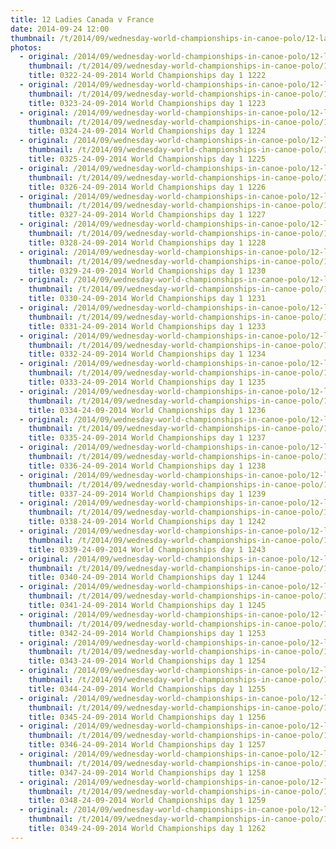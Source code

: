```yaml
---
title: 12 Ladies Canada v France
date: 2014-09-24 12:00
thumbnail: /t/2014/09/wednesday-world-championships-in-canoe-polo/12-ladies-canada-v-france/0322-24-09-2014-world-championships-day-1-1222.jpg
photos:
  - original: /2014/09/wednesday-world-championships-in-canoe-polo/12-ladies-canada-v-france/0322-24-09-2014-world-championships-day-1-1222.jpg
    thumbnail: /t/2014/09/wednesday-world-championships-in-canoe-polo/12-ladies-canada-v-france/0322-24-09-2014-world-championships-day-1-1222.jpg
    title: 0322-24-09-2014 World Championships day 1 1222
  - original: /2014/09/wednesday-world-championships-in-canoe-polo/12-ladies-canada-v-france/0323-24-09-2014-world-championships-day-1-1223.jpg
    thumbnail: /t/2014/09/wednesday-world-championships-in-canoe-polo/12-ladies-canada-v-france/0323-24-09-2014-world-championships-day-1-1223.jpg
    title: 0323-24-09-2014 World Championships day 1 1223
  - original: /2014/09/wednesday-world-championships-in-canoe-polo/12-ladies-canada-v-france/0324-24-09-2014-world-championships-day-1-1224.jpg
    thumbnail: /t/2014/09/wednesday-world-championships-in-canoe-polo/12-ladies-canada-v-france/0324-24-09-2014-world-championships-day-1-1224.jpg
    title: 0324-24-09-2014 World Championships day 1 1224
  - original: /2014/09/wednesday-world-championships-in-canoe-polo/12-ladies-canada-v-france/0325-24-09-2014-world-championships-day-1-1225.jpg
    thumbnail: /t/2014/09/wednesday-world-championships-in-canoe-polo/12-ladies-canada-v-france/0325-24-09-2014-world-championships-day-1-1225.jpg
    title: 0325-24-09-2014 World Championships day 1 1225
  - original: /2014/09/wednesday-world-championships-in-canoe-polo/12-ladies-canada-v-france/0326-24-09-2014-world-championships-day-1-1226.jpg
    thumbnail: /t/2014/09/wednesday-world-championships-in-canoe-polo/12-ladies-canada-v-france/0326-24-09-2014-world-championships-day-1-1226.jpg
    title: 0326-24-09-2014 World Championships day 1 1226
  - original: /2014/09/wednesday-world-championships-in-canoe-polo/12-ladies-canada-v-france/0327-24-09-2014-world-championships-day-1-1227.jpg
    thumbnail: /t/2014/09/wednesday-world-championships-in-canoe-polo/12-ladies-canada-v-france/0327-24-09-2014-world-championships-day-1-1227.jpg
    title: 0327-24-09-2014 World Championships day 1 1227
  - original: /2014/09/wednesday-world-championships-in-canoe-polo/12-ladies-canada-v-france/0328-24-09-2014-world-championships-day-1-1228.jpg
    thumbnail: /t/2014/09/wednesday-world-championships-in-canoe-polo/12-ladies-canada-v-france/0328-24-09-2014-world-championships-day-1-1228.jpg
    title: 0328-24-09-2014 World Championships day 1 1228
  - original: /2014/09/wednesday-world-championships-in-canoe-polo/12-ladies-canada-v-france/0329-24-09-2014-world-championships-day-1-1230.jpg
    thumbnail: /t/2014/09/wednesday-world-championships-in-canoe-polo/12-ladies-canada-v-france/0329-24-09-2014-world-championships-day-1-1230.jpg
    title: 0329-24-09-2014 World Championships day 1 1230
  - original: /2014/09/wednesday-world-championships-in-canoe-polo/12-ladies-canada-v-france/0330-24-09-2014-world-championships-day-1-1231.jpg
    thumbnail: /t/2014/09/wednesday-world-championships-in-canoe-polo/12-ladies-canada-v-france/0330-24-09-2014-world-championships-day-1-1231.jpg
    title: 0330-24-09-2014 World Championships day 1 1231
  - original: /2014/09/wednesday-world-championships-in-canoe-polo/12-ladies-canada-v-france/0331-24-09-2014-world-championships-day-1-1233.jpg
    thumbnail: /t/2014/09/wednesday-world-championships-in-canoe-polo/12-ladies-canada-v-france/0331-24-09-2014-world-championships-day-1-1233.jpg
    title: 0331-24-09-2014 World Championships day 1 1233
  - original: /2014/09/wednesday-world-championships-in-canoe-polo/12-ladies-canada-v-france/0332-24-09-2014-world-championships-day-1-1234.jpg
    thumbnail: /t/2014/09/wednesday-world-championships-in-canoe-polo/12-ladies-canada-v-france/0332-24-09-2014-world-championships-day-1-1234.jpg
    title: 0332-24-09-2014 World Championships day 1 1234
  - original: /2014/09/wednesday-world-championships-in-canoe-polo/12-ladies-canada-v-france/0333-24-09-2014-world-championships-day-1-1235.jpg
    thumbnail: /t/2014/09/wednesday-world-championships-in-canoe-polo/12-ladies-canada-v-france/0333-24-09-2014-world-championships-day-1-1235.jpg
    title: 0333-24-09-2014 World Championships day 1 1235
  - original: /2014/09/wednesday-world-championships-in-canoe-polo/12-ladies-canada-v-france/0334-24-09-2014-world-championships-day-1-1236.jpg
    thumbnail: /t/2014/09/wednesday-world-championships-in-canoe-polo/12-ladies-canada-v-france/0334-24-09-2014-world-championships-day-1-1236.jpg
    title: 0334-24-09-2014 World Championships day 1 1236
  - original: /2014/09/wednesday-world-championships-in-canoe-polo/12-ladies-canada-v-france/0335-24-09-2014-world-championships-day-1-1237.jpg
    thumbnail: /t/2014/09/wednesday-world-championships-in-canoe-polo/12-ladies-canada-v-france/0335-24-09-2014-world-championships-day-1-1237.jpg
    title: 0335-24-09-2014 World Championships day 1 1237
  - original: /2014/09/wednesday-world-championships-in-canoe-polo/12-ladies-canada-v-france/0336-24-09-2014-world-championships-day-1-1238.jpg
    thumbnail: /t/2014/09/wednesday-world-championships-in-canoe-polo/12-ladies-canada-v-france/0336-24-09-2014-world-championships-day-1-1238.jpg
    title: 0336-24-09-2014 World Championships day 1 1238
  - original: /2014/09/wednesday-world-championships-in-canoe-polo/12-ladies-canada-v-france/0337-24-09-2014-world-championships-day-1-1239.jpg
    thumbnail: /t/2014/09/wednesday-world-championships-in-canoe-polo/12-ladies-canada-v-france/0337-24-09-2014-world-championships-day-1-1239.jpg
    title: 0337-24-09-2014 World Championships day 1 1239
  - original: /2014/09/wednesday-world-championships-in-canoe-polo/12-ladies-canada-v-france/0338-24-09-2014-world-championships-day-1-1242.jpg
    thumbnail: /t/2014/09/wednesday-world-championships-in-canoe-polo/12-ladies-canada-v-france/0338-24-09-2014-world-championships-day-1-1242.jpg
    title: 0338-24-09-2014 World Championships day 1 1242
  - original: /2014/09/wednesday-world-championships-in-canoe-polo/12-ladies-canada-v-france/0339-24-09-2014-world-championships-day-1-1243.jpg
    thumbnail: /t/2014/09/wednesday-world-championships-in-canoe-polo/12-ladies-canada-v-france/0339-24-09-2014-world-championships-day-1-1243.jpg
    title: 0339-24-09-2014 World Championships day 1 1243
  - original: /2014/09/wednesday-world-championships-in-canoe-polo/12-ladies-canada-v-france/0340-24-09-2014-world-championships-day-1-1244.jpg
    thumbnail: /t/2014/09/wednesday-world-championships-in-canoe-polo/12-ladies-canada-v-france/0340-24-09-2014-world-championships-day-1-1244.jpg
    title: 0340-24-09-2014 World Championships day 1 1244
  - original: /2014/09/wednesday-world-championships-in-canoe-polo/12-ladies-canada-v-france/0341-24-09-2014-world-championships-day-1-1245.jpg
    thumbnail: /t/2014/09/wednesday-world-championships-in-canoe-polo/12-ladies-canada-v-france/0341-24-09-2014-world-championships-day-1-1245.jpg
    title: 0341-24-09-2014 World Championships day 1 1245
  - original: /2014/09/wednesday-world-championships-in-canoe-polo/12-ladies-canada-v-france/0342-24-09-2014-world-championships-day-1-1253.jpg
    thumbnail: /t/2014/09/wednesday-world-championships-in-canoe-polo/12-ladies-canada-v-france/0342-24-09-2014-world-championships-day-1-1253.jpg
    title: 0342-24-09-2014 World Championships day 1 1253
  - original: /2014/09/wednesday-world-championships-in-canoe-polo/12-ladies-canada-v-france/0343-24-09-2014-world-championships-day-1-1254.jpg
    thumbnail: /t/2014/09/wednesday-world-championships-in-canoe-polo/12-ladies-canada-v-france/0343-24-09-2014-world-championships-day-1-1254.jpg
    title: 0343-24-09-2014 World Championships day 1 1254
  - original: /2014/09/wednesday-world-championships-in-canoe-polo/12-ladies-canada-v-france/0344-24-09-2014-world-championships-day-1-1255.jpg
    thumbnail: /t/2014/09/wednesday-world-championships-in-canoe-polo/12-ladies-canada-v-france/0344-24-09-2014-world-championships-day-1-1255.jpg
    title: 0344-24-09-2014 World Championships day 1 1255
  - original: /2014/09/wednesday-world-championships-in-canoe-polo/12-ladies-canada-v-france/0345-24-09-2014-world-championships-day-1-1256.jpg
    thumbnail: /t/2014/09/wednesday-world-championships-in-canoe-polo/12-ladies-canada-v-france/0345-24-09-2014-world-championships-day-1-1256.jpg
    title: 0345-24-09-2014 World Championships day 1 1256
  - original: /2014/09/wednesday-world-championships-in-canoe-polo/12-ladies-canada-v-france/0346-24-09-2014-world-championships-day-1-1257.jpg
    thumbnail: /t/2014/09/wednesday-world-championships-in-canoe-polo/12-ladies-canada-v-france/0346-24-09-2014-world-championships-day-1-1257.jpg
    title: 0346-24-09-2014 World Championships day 1 1257
  - original: /2014/09/wednesday-world-championships-in-canoe-polo/12-ladies-canada-v-france/0347-24-09-2014-world-championships-day-1-1258.jpg
    thumbnail: /t/2014/09/wednesday-world-championships-in-canoe-polo/12-ladies-canada-v-france/0347-24-09-2014-world-championships-day-1-1258.jpg
    title: 0347-24-09-2014 World Championships day 1 1258
  - original: /2014/09/wednesday-world-championships-in-canoe-polo/12-ladies-canada-v-france/0348-24-09-2014-world-championships-day-1-1259.jpg
    thumbnail: /t/2014/09/wednesday-world-championships-in-canoe-polo/12-ladies-canada-v-france/0348-24-09-2014-world-championships-day-1-1259.jpg
    title: 0348-24-09-2014 World Championships day 1 1259
  - original: /2014/09/wednesday-world-championships-in-canoe-polo/12-ladies-canada-v-france/0349-24-09-2014-world-championships-day-1-1262.jpg
    thumbnail: /t/2014/09/wednesday-world-championships-in-canoe-polo/12-ladies-canada-v-france/0349-24-09-2014-world-championships-day-1-1262.jpg
    title: 0349-24-09-2014 World Championships day 1 1262
---
```

